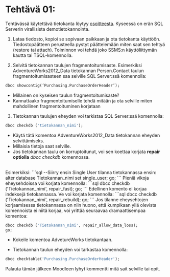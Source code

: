 # Tehtävä 01:

Tehtävässä käytettävä tietokanta löytyy [osoitteesta](https://drive.google.com/file/d/1MYXUdgR0vz_YPBeHOA-oS0Uo-gPAFZe_/view?usp=drive_link). 
Kyseessä on erän SQL Serverin virallisista demotietokannointa.

1. Lataa tiedosto, kopioi se sopivaan paikkaan ja ota tietokanta käyttöön. Tiedostopäätteen perusteella pystyt päättelemään miten saat sen tehtyä (restore tai attach). Toiminnon voi tehdä joko SSMS:n käyttöliittymän kautta tai TSQL-komennolla.

2. Selvitä tietokannan taulujen fragmentoitumisaste. Esimerkiksi AdventureWorks2012_Data tietokannan Person.Contact taulun fragmentoitumisasteen saa selville SQL Server:ssä komennolla:<br>
```sql
dbcc showcontig(’Purchasing.PurchaseOrderHeader’);
```

- Millainen on kyseisen taulun fragmentoitumisaste?
- Kannattaako fragmentoitumiselle tehdä mitään ja ota selville miten mahdollinen fragmentoituminen korjataan

3. Tietokannan taulujen eheyden voi tarkistaa SQL Server:ssä komennolla:
```sql
dbcc checkdb ('tietokannan_nimi');
```

- Käytä tätä komentoa AdventureWorks2012_Data tietokannan eheyden selvittämiseks.
- Millaisia tietoja saat selville.
- Jos tietokannan taulu on korruptoitunut, voi sen koettaa korjata **repair optiolla** *dbcc checkdb* komennossa. 
<br>
Esimerkiksi:
```sql
--Siirry ensin Single User tilanna tietokannassa ensin:<br>
alter database Tietokannan_nimi
set single_user;
go;
```
Pieniä vikoja eheysehdoissa voi korjata komennolla:
```sql
dbcc checkdb ('Tietokannan_nimi', repair_fast);
go;
```
Edellinen komento ei korjaa indeksejä tietokannassa. Ve voi korjata komennolla:
```sql
dbcc checkdb ('Tietokannan_nimi', repair_rebuild);
go;
```
Jos tilanne eheysehtojen korjaamisessa tietokannassa on niin huono, että kumpikaan yllä olevista komennoista ei niitä korjaa, voi yrittää seuraavaa dramaattisempaa komentoa:

```sql
dbcc checkdb ('Tietokannan_nimi', repair_allow_data_loss);
go;
```

- Kokeile komentoa AdvetureWorks tietokantaan.

- Tietokannan taulun eheyden voi tarkastaa komennolla:
```sql
dbcc checktable('Purchasing.PurchaseOrderHeader');
```

Palauta tämän jälkeen Moodleen lyhyt kommentti mitä sait selville tai opit.
